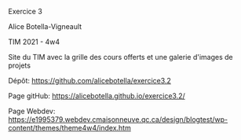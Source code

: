 Exercice 3

Alice Botella-Vigneault

TIM 2021 - 4w4

Site du TIM avec la grille des cours offerts et une galerie d'images de projets

Dépôt: https://github.com/alicebotella/exercice3.2

Page gitHub: https://alicebotella.github.io/exercice3.2/

Page Webdev: https://e1995379.webdev.cmaisonneuve.qc.ca/design/blogtest/wp-content/themes/theme4w4/index.htm
